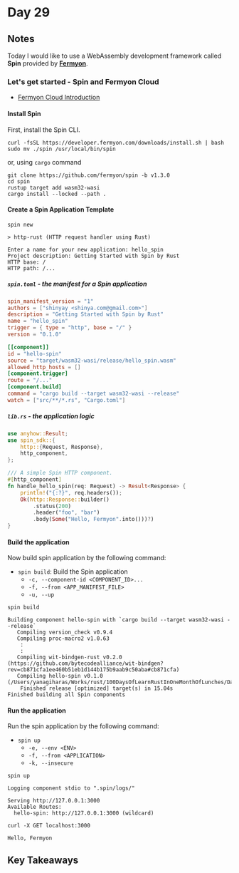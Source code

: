 # Day 29

## Notes

Today I would like to use a WebAssembly development framework called **Spin** provided by **[Fermyon](https://www.fermyon.com/)**.

### Let's get started - Spin and Fermyon Cloud

- [Fermyon Cloud Introduction](https://developer.fermyon.com/cloud/index)

#### Install Spin

First, install the Spin CLI.

```shell
curl -fsSL https://developer.fermyon.com/downloads/install.sh | bash
sudo mv ./spin /usr/local/bin/spin
```

or, using `cargo` command

```shell
git clone https://github.com/fermyon/spin -b v1.3.0
cd spin
rustup target add wasm32-wasi
cargo install --locked --path .
```

#### Create a Spin Application Template

```shell
spin new
```

```shell
> http-rust (HTTP request handler using Rust)
```

```shell
Enter a name for your new application: hello_spin
Project description: Getting Started with Spin by Rust
HTTP base: /
HTTP path: /...
```

##### `spin.toml` - the manifest for a Spin application

```toml
spin_manifest_version = "1"
authors = ["shinyay <shinya.com@gmail.com>"]
description = "Getting Started with Spin by Rust"
name = "hello_spin"
trigger = { type = "http", base = "/" }
version = "0.1.0"

[[component]]
id = "hello-spin"
source = "target/wasm32-wasi/release/hello_spin.wasm"
allowed_http_hosts = []
[component.trigger]
route = "/..."
[component.build]
command = "cargo build --target wasm32-wasi --release"
watch = ["src/**/*.rs", "Cargo.toml"]
```

##### `lib.rs` - the application logic

```rust
use anyhow::Result;
use spin_sdk::{
    http::{Request, Response},
    http_component,
};

/// A simple Spin HTTP component.
#[http_component]
fn handle_hello_spin(req: Request) -> Result<Response> {
    println!("{:?}", req.headers());
    Ok(http::Response::builder()
        .status(200)
        .header("foo", "bar")
        .body(Some("Hello, Fermyon".into()))?)
}
```

#### Build the application

Now build spin application by the following command:

- `spin build`: Build the Spin application
  - `-c, --component-id <COMPONENT_ID>...`
  - `-f, --from <APP_MANIFEST_FILE>`
  - `-u, --up`

```shell
spin build
```

```shell
Building component hello-spin with `cargo build --target wasm32-wasi --release`
   Compiling version_check v0.9.4
   Compiling proc-macro2 v1.0.63
    :
    :
   Compiling wit-bindgen-rust v0.2.0 (https://github.com/bytecodealliance/wit-bindgen?rev=cb871cfa1ee460b51eb1d144b175b9aab9c50aba#cb871cfa)
   Compiling hello-spin v0.1.0 (/Users/yanagiharas/Works/rust/100DaysOfLearnRustInOneMonthOfLunches/Day029/app/hello_spin)
    Finished release [optimized] target(s) in 15.04s
Finished building all Spin components
```

#### Run the application

Run the spin application by the following command:

- `spin up`
  - `-e, --env <ENV>`
  - `-f, --from <APPLICATION>`
  - `-k, --insecure`

```shell
spin up
```

```shell
Logging component stdio to ".spin/logs/"

Serving http://127.0.0.1:3000
Available Routes:
  hello-spin: http://127.0.0.1:3000 (wildcard)
```

```shell
curl -X GET localhost:3000
```

```shell
Hello, Fermyon
```

## Key Takeaways
